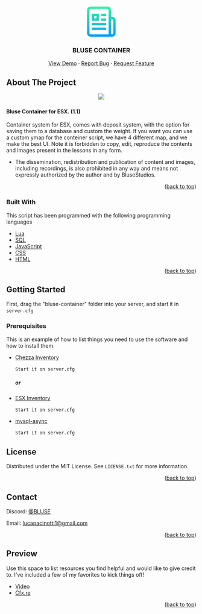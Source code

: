 <div id="top"></div>




<!-- PROJECT LOGO -->
<br />
<div align="center">
  <a href="https://github.com/othneildrew/Best-README-Template">
    <img src="images/logo.png" alt="Logo" width="80" height="80">
  </a>

  <h3 align="center">BLUSE CONTAINER</h3>

  <p align="center">
    <a href="https://github.com/BBLLUUSSEE/BLUSE-CONTAINER">View Demo</a>
    ·
    <a href="https://github.com/BBLLUUSSEE/BLUSE-CONTAINER/issues">Report Bug</a>
    ·
    <a href="https://github.com/BBLLUUSSEE/BLUSE-CONTAINER/issues">Request Feature</a>
  </p>
</div>



<!-- ABOUT THE PROJECT -->
## About The Project

<div align="center">
  <img src="https://forum.cfx.re/uploads/default/original/4X/9/9/3/993312b00ec624cde687b688cf3d1bef54de26a1.jpeg">
</div>

#### Bluse Container for ESX. (1.1)

Container system for ESX, comes with deposit system, with the option for saving them to a database and custom the weight. If you want you can use a custom ymap for the conteiner script, we have 4 different map, and we make the best UI. Note it is forbidden to copy, edit, reproduce the contents and images present in the lessons in any form.

* The dissemination, redistribution and publication of content and images, including recordings, is also prohibited in any way and means not expressly authorized by the author and by BluseStudios.


<p align="right">(<a href="#top">back to top</a>)</p>



### Built With

This script has been programmed with the following programming languages

* [Lua](https://www.lua.org/)
* [SQL](https://www.mysql.com/)
* [JavaScript](https://www.javascript.com/)
* [CSS](https://www.w3schools.com/css/default.asp)
* [HTML](https://www.w3schools.com/html/)

<p align="right">(<a href="#top">back to top</a>)</p>



<!-- GETTING STARTED -->
## Getting Started

First, drag the "bluse-container" folder into your server, and start it in `server.cfg`

### Prerequisites

This is an example of how to list things you need to use the software and how to install them.
* [Chezza Inventory](https://forum.cfx.re/t/paid-release-chezzas-inventory-esx/2040417)
  ```sh
  Start it on server.cfg
  ```
  ##### or
* [ESX Inventory](https://forum.cfx.re/t/release-esx-inventory-hud-2-4-properties-trunks-players-shops-storages/388318)
  ```sh
  Start it on server.cfg
  ```
* [mysql-async](https://github.com/brouznouf/fivem-mysql-async)
  ```sh
  Start it on server.cfg
  ``` 
 


<!-- LICENSE -->
## License

Distributed under the MIT License. See `LICENSE.txt` for more information.

<p align="right">(<a href="#top">back to top</a>)</p>



<!-- CONTACT -->
## Contact

Discord: [@BLUSE](https://discord.gg/jxcHcK5JvM)

Email: [lucapacinotti1@gmail.com](https://www.google.com/intl/it/gmail/about/)

<p align="right">(<a href="#top">back to top</a>)</p>



<!-- ACKNOWLEDGMENTS -->
## Preview

Use this space to list resources you find helpful and would like to give credit to. I've included a few of my favorites to kick things off!

* [Video](https://streamable.com/ygh0za)
* [Cfx.re](https://forum.cfx.re/t/paid-release-bluse-container-esx/4778924)

<p align="right">(<a href="#top">back to top</a>)</p>





